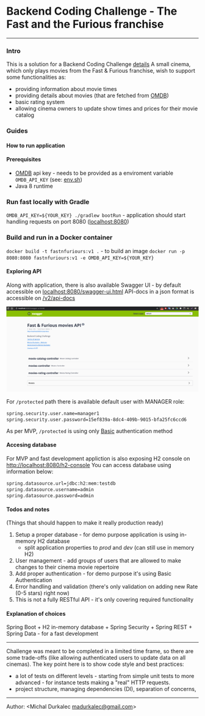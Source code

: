 # Backend Coding Challenge - The Fast and the Furious franchise
---
### Intro
This is a solution for a Backend Coding Challenge [details](https://gist.github.com/swistaczek/850979644d6df87231ee154958712a07)
A small cinema, which only plays movies from the Fast & Furious franchise, wish to support some functionalities as:
* providing information about movie times
* providing details about movies (that are fetched from [OMDB](http://www.omdbapi.com/))
* basic rating system
* allowing cinema owners to update show times and prices for their movie catalog

### Guides

#### How to run application
#### Prerequisites
* [OMDB](http://www.omdbapi.com/) api key - needs to be provided as a enviroment variable `OMDB_API_KEY`
(see: [env.sh](env.sh))
* Java 8 runtime

### Run fast locally with Gradle
`OMDB_API_KEY=${YOUR_KEY} ./gradlew bootRun`
    - application should start handling requests on port 8080 ([localhost:8080](http://localhost:8080/))

### Build and run in a Docker container
`docker build -t fastnfuriours:v1 .` - to build an image
`docker run -p 8080:8080 fastnfuriours:v1 -e OMDB_API_KEY=${YOUR_KEY}`

#### Exploring API

Along with application, there is also available Swagger UI - by default accessible on [localhost:8080/swagger-ui.html](http://localhost:8080/swagger-ui.html)
API-docs in a json format is accessible on [/v2/api-docs](http://localhost:8080/v2/api-docs)

![Swagger](/docs/swagger.png)

For `/protected` path there is available default user with MANAGER role:
```
spring.security.user.name=manager1
spring.security.user.password=15ef839a-8dc4-409b-9015-bfa25fc6ccd6
```
As per MVP, `/protected` is using only [Basic](https://en.wikipedia.org/wiki/Basic_access_authentication) authentication method

#### Accesing database
For MVP and fast development appliction is also exposing H2 console on [http://localhost:8080/h2-console](http://localhost:8080/h2-console)
You can access database using information below:
```
spring.datasource.url=jdbc:h2:mem:testdb
spring.datasource.username=admin
spring.datasource.password=admin
```


#### Todos and notes
(Things that should happen to make it really production ready)

1. Setup a proper database - for demo purpose application is using in-memory H2 database
    * split application properties to *prod* and *dev* (can still use in memory H2)
2. User management - add groups of users that are allowed to make changes to their cinema movie repertoire
3. Add proper authentication - for demo purpose it's using Basic Authentication
4. Error handling and validation (there's only validation on adding new Rate (0-5 stars) right now)
5. This is not a fully RESTful API - it's only covering required functionality
#### Explanation of choices

Spring Boot + H2 in-memory database + Spring Security + Spring REST + Spring Data - for a fast development

---
Challenge was meant to be completed in a limited time frame, so there are some trade-offs
(like allowing authenticated users to update data on all cinemas).
The key point here is to show code style and best practices:
- a lot of tests on different levels - starting from simple unit tests to more advanced - for instance tests making a "real" HTTP requests.
- project structure, managing dependencies (DI), separation of concerns,

---
Author: <Michal Durkalec madurkalec@gmail.com>
